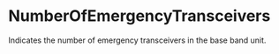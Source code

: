NumberOfEmergencyTransceivers
=============================

Indicates the number of emergency transceivers in the base band unit.
